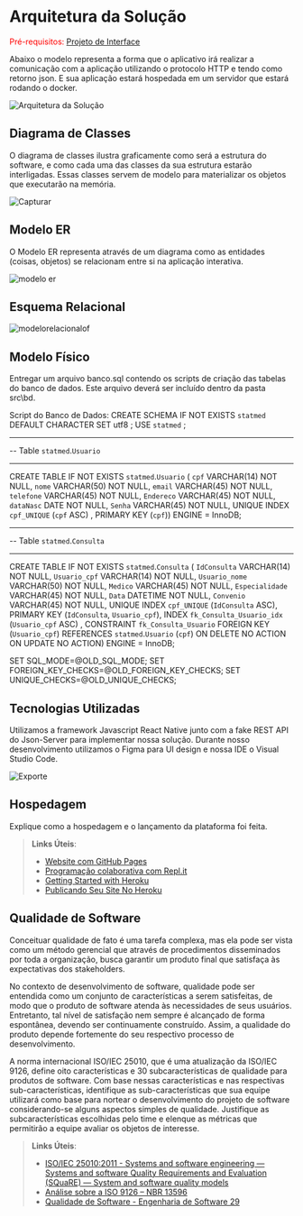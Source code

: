 # Arquitetura da Solução

<span style="color:red">Pré-requisitos: <a href="3-Projeto de Interface.md"> Projeto de Interface</a></span>

Abaixo o modelo representa a forma que o aplicativo irá realizar a comunicação com a aplicação utilizando o protocolo HTTP e tendo como retorno json. E sua aplicação estará hospedada em um servidor que estará rodando o docker.

![Arquitetura da Solução](https://github.com/ICEI-PUC-Minas-PMV-ADS/Statmed-Vita/assets/114541642/dce755aa-5350-44d0-a0c2-c5062f632292)


## Diagrama de Classes

O diagrama de classes ilustra graficamente como será a estrutura do software, e como cada uma das classes da sua estrutura estarão interligadas. Essas classes servem de modelo para materializar os objetos que executarão na memória.

![Capturar](https://github.com/ICEI-PUC-Minas-PMV-ADS/Statmed-Vita/assets/70419372/231d4191-21fa-476a-bd22-3b4870f98042)



## Modelo ER

O Modelo ER representa através de um diagrama como as entidades (coisas, objetos) se relacionam entre si na aplicação interativa.

![modelo er](https://github.com/ICEI-PUC-Minas-PMV-ADS/Statmed-Vita/assets/70419372/013a46b4-9e60-4f87-84bb-bdcfa86f1394)



## Esquema Relacional

![modelorelacionalof](https://github.com/ICEI-PUC-Minas-PMV-ADS/Statmed-Vita/assets/114194617/43004c78-e2ae-4246-973c-3f84ed39de93)


## Modelo Físico

Entregar um arquivo banco.sql contendo os scripts de criação das tabelas do banco de dados. Este arquivo deverá ser incluído dentro da pasta src\bd.

Script do Banco de Dados:
CREATE SCHEMA IF NOT EXISTS `statmed` DEFAULT CHARACTER SET utf8 ;
USE `statmed` ;

-- -----------------------------------------------------
-- Table `statmed`.`Usuario`
-- -----------------------------------------------------
CREATE TABLE IF NOT EXISTS `statmed`.`Usuario` (
  `cpf` VARCHAR(14) NOT NULL,
  `nome` VARCHAR(50) NOT NULL,
  `email` VARCHAR(45) NOT NULL,
  `telefone` VARCHAR(45) NOT NULL,
  `Endereco` VARCHAR(45) NOT NULL,
  `dataNasc` DATE NOT NULL,
  `Senha` VARCHAR(45) NOT NULL,
  UNIQUE INDEX `cpf_UNIQUE` (`cpf` ASC) ,
  PRIMARY KEY (`cpf`))
ENGINE = InnoDB;

-- -----------------------------------------------------
-- Table `statmed`.`Consulta`
-- -----------------------------------------------------
CREATE TABLE IF NOT EXISTS `statmed`.`Consulta` (
  `IdConsulta` VARCHAR(14) NOT NULL,
  `Usuario_cpf` VARCHAR(14) NOT NULL,
  `Usuario_nome` VARCHAR(50) NOT NULL,
  `Medico` VARCHAR(45) NOT NULL,
  `Especialidade` VARCHAR(45) NOT NULL,
  `Data` DATETIME NOT NULL,
  `Convenio` VARCHAR(45) NOT NULL,
  UNIQUE INDEX `cpf_UNIQUE` (`IdConsulta` ASC),
  PRIMARY KEY (`IdConsulta`, `Usuario_cpf`),
  INDEX `fk_Consulta_Usuario_idx` (`Usuario_cpf` ASC) ,
  CONSTRAINT `fk_Consulta_Usuario`
    FOREIGN KEY (`Usuario_cpf`)
    REFERENCES `statmed`.`Usuario` (`cpf`)
    ON DELETE NO ACTION
    ON UPDATE NO ACTION)
ENGINE = InnoDB;


SET SQL_MODE=@OLD_SQL_MODE;
SET FOREIGN_KEY_CHECKS=@OLD_FOREIGN_KEY_CHECKS;
SET UNIQUE_CHECKS=@OLD_UNIQUE_CHECKS;


## Tecnologias Utilizadas
Utilizamos a framework Javascript React Native junto com a fake REST API do Json-Server para implementar nossa solução. Durante nosso desenvolvimento utilizamos o Figma para UI design e nossa IDE o Visual Studio Code.


![Exporte](https://github.com/ICEI-PUC-Minas-PMV-ADS/Statmed-Vita/assets/98277143/6761e228-c4d9-489f-b268-383afc570870)

## Hospedagem

Explique como a hospedagem e o lançamento da plataforma foi feita.

> **Links Úteis**:
>
> - [Website com GitHub Pages](https://pages.github.com/)
> - [Programação colaborativa com Repl.it](https://repl.it/)
> - [Getting Started with Heroku](https://devcenter.heroku.com/start)
> - [Publicando Seu Site No Heroku](http://pythonclub.com.br/publicando-seu-hello-world-no-heroku.html)

## Qualidade de Software

Conceituar qualidade de fato é uma tarefa complexa, mas ela pode ser vista como um método gerencial que através de procedimentos disseminados por toda a organização, busca garantir um produto final que satisfaça às expectativas dos stakeholders.

No contexto de desenvolvimento de software, qualidade pode ser entendida como um conjunto de características a serem satisfeitas, de modo que o produto de software atenda às necessidades de seus usuários. Entretanto, tal nível de satisfação nem sempre é alcançado de forma espontânea, devendo ser continuamente construído. Assim, a qualidade do produto depende fortemente do seu respectivo processo de desenvolvimento.

A norma internacional ISO/IEC 25010, que é uma atualização da ISO/IEC 9126, define oito características e 30 subcaracterísticas de qualidade para produtos de software.
Com base nessas características e nas respectivas sub-características, identifique as sub-características que sua equipe utilizará como base para nortear o desenvolvimento do projeto de software considerando-se alguns aspectos simples de qualidade. Justifique as subcaracterísticas escolhidas pelo time e elenque as métricas que permitirão a equipe avaliar os objetos de interesse.

> **Links Úteis**:
>
> - [ISO/IEC 25010:2011 - Systems and software engineering — Systems and software Quality Requirements and Evaluation (SQuaRE) — System and software quality models](https://www.iso.org/standard/35733.html/)
> - [Análise sobre a ISO 9126 – NBR 13596](https://www.tiespecialistas.com.br/analise-sobre-iso-9126-nbr-13596/)
> - [Qualidade de Software - Engenharia de Software 29](https://www.devmedia.com.br/qualidade-de-software-engenharia-de-software-29/18209/)
